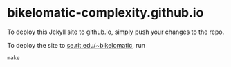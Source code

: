 # bikelomatic-complexity.github.io

To deploy this Jekyll site to github.io, simply push your changes to the repo.

To deploy the site to [se.rit.edu/~bikelomatic](http://se.rit.edu/~bikelomatic), run

```
make
```
